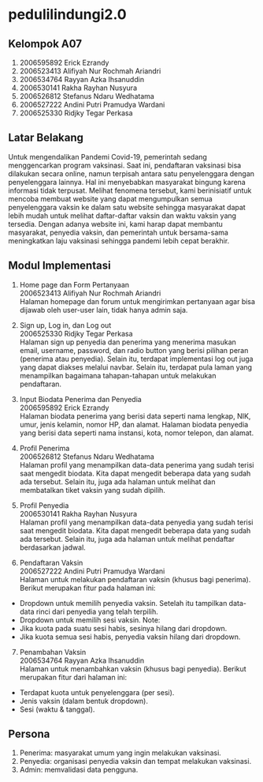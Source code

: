 # pedulilindungi2.0

## Kelompok A07

1. 2006595892 Erick Ezrandy
2. 2006523413 Alifiyah Nur Rochmah Ariandri
3. 2006534764 Rayyan Azka Ihsanuddin
4. 2006530141 Rakha Rayhan Nusyura
5. 2006526812 Stefanus Ndaru Wedhatama
6. 2006527222 Andini Putri Pramudya Wardani
7. 2006525330 Ridjky Tegar Perkasa

## Latar Belakang

Untuk mengendalikan Pandemi Covid-19, pemerintah sedang menggencarkan program vaksinasi. Saat ini, pendaftaran vaksinasi bisa dilakukan secara online, namun terpisah antara satu penyelenggara dengan penyelenggara lainnya. Hal ini menyebabkan masyarakat bingung karena informasi tidak terpusat. Melihat fenomena tersebut, kami berinisiatif untuk mencoba membuat website yang dapat mengumpulkan semua penyelenggara vaksin ke dalam satu website sehingga masyarakat dapat lebih mudah untuk melihat daftar-daftar vaksin dan waktu vaksin yang tersedia. Dengan adanya website ini, kami harap dapat membantu masyarakat, penyedia vaksin, dan pemerintah untuk bersama-sama meningkatkan laju vaksinasi sehingga pandemi lebih cepat berakhir.

## Modul Implementasi

1. Home page dan Form Pertanyaan<br>
   2006523413 Alifiyah Nur Rochmah Ariandri<br>
   Halaman homepage dan forum untuk mengirimkan pertanyaan agar bisa dijawab oleh user-user lain, tidak hanya admin saja.

2. Sign up, Log in, dan Log out<br>
   2006525330 Ridjky Tegar Perkasa<br>
   Halaman sign up penyedia dan penerima yang menerima masukan email, username, password, dan radio button yang berisi pilihan peran (penerima atau penyedia). Selain itu, terdapat implementasi log out juga yang dapat diakses melalui navbar. Selain itu, terdapat pula laman yang menampilkan bagaimana tahapan-tahapan untuk melakukan pendaftaran.

3. Input Biodata Penerima dan Penyedia<br>
   2006595892 Erick Ezrandy<br>
   Halaman biodata penerima yang berisi data seperti nama lengkap, NIK, umur, jenis kelamin, nomor HP, dan alamat. Halaman biodata penyedia yang berisi data seperti nama instansi, kota, nomor telepon, dan alamat.

4. Profil Penerima<br>
   2006526812 Stefanus Ndaru Wedhatama<br>
   Halaman profil yang menampilkan data-data penerima yang sudah terisi saat mengedit biodata. Kita dapat mengedit beberapa data yang sudah ada tersebut. Selain itu, juga ada halaman untuk melihat dan membatalkan tiket vaksin yang sudah dipilih.

5. Profil Penyedia<br>
   2006530141 Rakha Rayhan Nusyura<br>
   Halaman profil yang menampilkan data-data penyedia yang sudah terisi saat mengedit biodata. Kita dapat mengedit beberapa data yang sudah ada tersebut. Selain itu, juga ada halaman untuk melihat pendaftar berdasarkan jadwal.

6. Pendaftaran Vaksin<br>
   2006527222 Andini Putri Pramudya Wardani<br>
   Halaman untuk melakukan pendaftaran vaksin (khusus bagi penerima). Berikut merupakan fitur pada halaman ini:<br>

- Dropdown untuk memilih penyedia vaksin. Setelah itu tampilkan data-data rinci dari penyedia yang telah terpilih.
- Dropdown untuk memilih sesi vaksin.
  Note: <br>
- Jika kuota pada suatu sesi habis, sesinya hilang dari dropdown.
- Jika kuota semua sesi habis, penyedia vaksin hilang dari dropdown.

7. Penambahan Vaksin<br>
   2006534764 Rayyan Azka Ihsanuddin<br>
   Halaman untuk menambahkan vaksin (khusus bagi penyedia). Berikut merupakan fitur dari halaman ini:<br>

- Terdapat kuota untuk penyelenggara (per sesi).
- Jenis vaksin (dalam bentuk dropdown).
- Sesi (waktu & tanggal).

## Persona

1. Penerima: masyarakat umum yang ingin melakukan vaksinasi.
2. Penyedia: organisasi penyedia vaksin dan tempat melakukan vaksinasi.
3. Admin: memvalidasi data pengguna.
